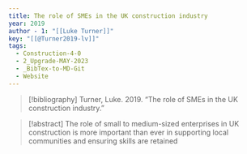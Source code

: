```yaml
---
title: The role of SMEs in the UK construction industry
year: 2019
author - 1: "[[Luke Turner]]"
key: "[[@Turner2019-lv]]"
tags:
  - Construction-4-0
  - 2_Upgrade-MAY-2023
  - _BibTex-to-MD-Git
  - Website
---
```


> [!bibliography]
> Turner, Luke. 2019. “The role of SMEs in the UK construction industry.” 

> [!abstract]
> The role of small to medium-sized enterprises in UK construction is more important than ever in supporting local communities and ensuring skills are retained